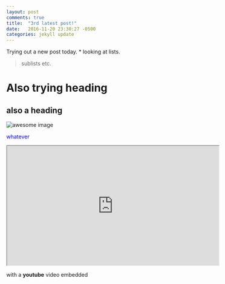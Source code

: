 ```yaml
---
layout: post
comments: true
title:  "3rd latest post!"
date:   2016-11-20 23:30:27 -0500
categories: jekyll update
---
```

Trying out a new post today. * looking at lists.  

> sublists etc. 

# Also trying heading

## also a heading


![awesome image](http://www.herdofcats.ca/files/images/imposter.png)

<span style="color:blue"> whatever <span>


<iframe width="560" height="315" src="https://www.youtube.com/embed/lwQyUUAzcOg" frameborder="1" allowfullscreen> </iframe>


with a **youtube** video embedded
